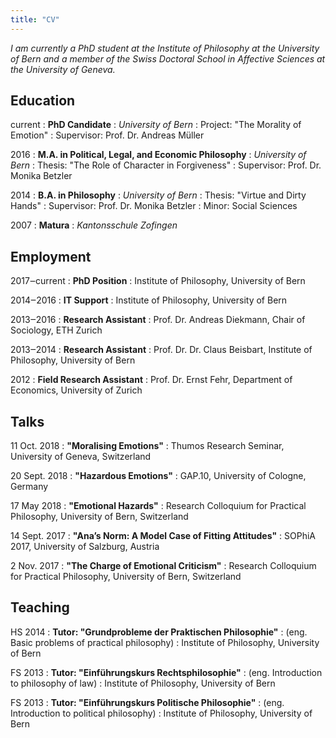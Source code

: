 ```yaml
---
title: "CV"
---
```


*I am currently a PhD student at the Institute of Philosophy at the University of Bern and a member of the Swiss Doctoral School in Affective Sciences at the University of Geneva.*

## Education

current
: **PhD Candidate**
: *University of Bern*
: Project: "The Morality of Emotion"
: Supervisor: Prof. Dr. Andreas Müller

2016
: **M.A. in Political, Legal, and Economic Philosophy**
: *University of Bern*
: Thesis: "The Role of Character in Forgiveness"
: Supervisor: Prof. Dr. Monika Betzler

2014
: **B.A. in Philosophy**
: *University of Bern*
: Thesis: "Virtue and Dirty Hands"
: Supervisor: Prof. Dr. Monika Betzler
: Minor: Social Sciences

2007
: **Matura**
: *Kantonsschule Zofingen*

## Employment

2017‒current
: **PhD Position**
: Institute of Philosophy, University of Bern

2014‒2016
: **IT Support**
: Institute of Philosophy, University of Bern

2013‒2016
: **Research Assistant**
: Prof. Dr. Andreas Diekmann, Chair of Sociology, ETH Zurich

2013‒2014
: **Research Assistant**
: Prof. Dr. Dr. Claus Beisbart, Institute of Philosophy, University of Bern

2012
: **Field Research Assistant**
: Prof. Dr. Ernst Fehr, Department of Economics, University of Zurich

## Talks

11 Oct. 2018
: **"Moralising Emotions"**
: Thumos Research Seminar, University of Geneva, Switzerland

20 Sept. 2018
: **"Hazardous Emotions"**
: GAP.10, University of Cologne, Germany

17 May 2018
: **"Emotional Hazards"**
: Research Colloquium for Practical Philosophy, University of Bern, Switzerland

14 Sept. 2017
: **"Ana’s Norm: A Model Case of Fitting Attitudes"**
: SOPhiA 2017, University of Salzburg, Austria

2 Nov. 2017
: **"The Charge of Emotional Criticism"**
: Research Colloquium for Practical Philosophy, University of Bern, Switzerland

## Teaching

HS 2014
: **Tutor: "Grundprobleme der Praktischen Philosophie"**
: (eng. Basic problems of practical philosophy)
: Institute of Philosophy, University of Bern

FS 2013
: **Tutor: "Einführungskurs Rechtsphilosophie"**
: (eng. Introduction to philosophy of law)
: Institute of Philosophy, University of Bern

FS 2013
: **Tutor: "Einführungskurs Politische Philosophie"**
: (eng. Introduction to political philosophy)
: Institute of Philosophy, University of Bern

